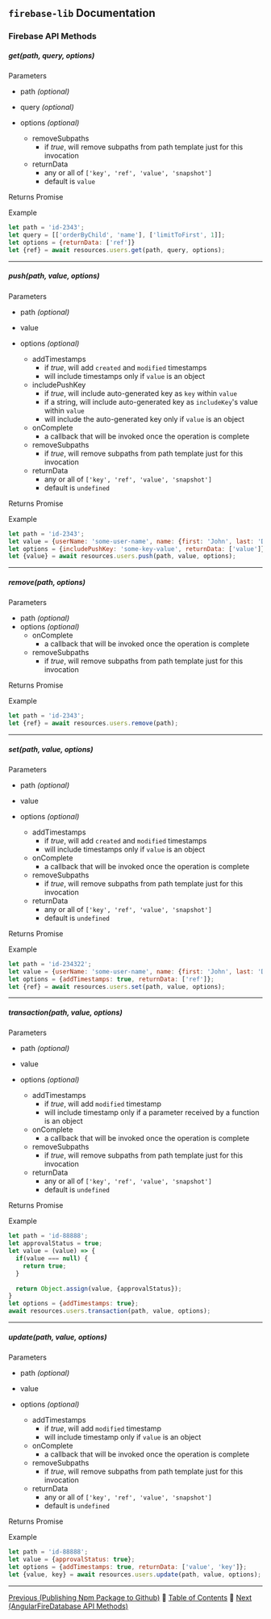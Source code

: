 ## `firebase-lib` Documentation

### Firebase API Methods

##### get(path, query, options)
 
Parameters
  
* path *(optional)*
* query *(optional)*
* options *(optional)*

  * removeSubpaths
    * if *true*, will remove subpaths from path template just for this invocation  
  * returnData
    * any or all of `['key', 'ref', 'value', 'snapshot']`
    * default is `value`


Returns  Promise

Example

```javascript
let path = 'id-2343';
let query = [['orderByChild', 'name'], ['limitToFirst', 1]];
let options = {returnData: ['ref']}
let {ref} = await resources.users.get(path, query, options);
```

---

##### push(path, value, options)

Parameters

* path *(optional)*
* value
* options *(optional)*
  
  * addTimestamps
    * if *true*, will add `created` and `modified` timestamps
    * will include timestamps only if `value` is an object
  * includePushKey
    * if *true*, will include auto-generated key as `key` within `value`
    * if a string, will include auto-generated key as `includeKey`'s value within `value`
    * will include the auto-generated key only if `value` is an object
  * onComplete
    * a callback that will be invoked once the operation is complete
  * removeSubpaths
    * if *true*, will remove subpaths from path template just for this invocation
  * returnData
    * any or all of `['key', 'ref', 'value', 'snapshot']`
    * default is `undefined`

Returns  Promise

Example

```javascript
let path = 'id-2343';
let value = {userName: 'some-user-name', name: {first: 'John', last: 'Doe'}};
let options = {includePushKey: 'some-key-value', returnData: ['value']};
let {value} = await resources.users.push(path, value, options);
```
---

##### remove(path, options)
 
Parameters
  
* path *(optional)*
* options *(optional)*
  * onComplete
    * a callback that will be invoked once the operation is complete
  * removeSubpaths
    * if *true*, will remove subpaths from path template just for this invocation

Returns  Promise
 
Example
 
```javascript
let path = 'id-2343';
let {ref} = await resources.users.remove(path);
```

---

##### set(path, value, options)

Parameters

* path *(optional)*
* value
* options *(optional)*
  
  * addTimestamps
    * if *true*, will add `created` and `modified` timestamps
    * will include timestamps only if `value` is an object
  * onComplete
    * a callback that will be invoked once the operation is complete
  * removeSubpaths
    * if *true*, will remove subpaths from path template just for this invocation
  * returnData
    * any or all of `['key', 'ref', 'value', 'snapshot']`
    * default is `undefined`

Returns  Promise

Example

```javascript
let path = 'id-234322';
let value = {userName: 'some-user-name', name: {first: 'John', last: 'Doe'}};
let options = {addTimestamps: true, returnData: ['ref']};
let {ref} = await resources.users.set(path, value, options);
```
---

##### transaction(path, value, options)

Parameters

* path *(optional)*
* value
* options *(optional)*
  
  * addTimestamps
    * if *true*, will add `modified` timestamp
    * will include timestamp only if a parameter received by a function is an object
  * onComplete
    * a callback that will be invoked once the operation is complete
  * removeSubpaths
    * if *true*, will remove subpaths from path template just for this invocation
  * returnData
    * any or all of `['key', 'ref', 'value', 'snapshot']`
    * default is `undefined`

Returns  Promise

Example

```javascript
let path = 'id-88888';
let approvalStatus = true;
let value = (value) => {
  if(value === null) {
    return true;
  }
  
  return Object.assign(value, {approvalStatus});
}
let options = {addTimestamps: true};
await resources.users.transaction(path, value, options);
```

---

##### update(path, value, options)

Parameters

* path *(optional)*
* value
* options *(optional)*
  
  * addTimestamps
    * if *true*, will add `modified` timestamp
    * will include timestamp only if `value` is an object
  * onComplete
    * a callback that will be invoked once the operation is complete
  * removeSubpaths
    * if *true*, will remove subpaths from path template just for this invocation
  * returnData
    * any or all of `['key', 'ref', 'value', 'snapshot']`
    * default is `undefined`

Returns  Promise

Example

```javascript
let path = 'id-88888';
let value = {approvalStatus: true};
let options = {addTimestamps: true, returnData: ['value', 'key']};
let {value, key} = await resources.users.update(path, value, options);
```

---

[Previous (Publishing Npm Package to Github)](./17-publishing-npm-package-to-github) :palm_tree:
[Table of Contents](../README.md) :palm_tree:
[Next (AngularFireDatabase API Methods)](./19-angular-fire-database-api-methods.md)
